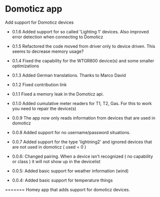 # Domoticz app 


Add support for Domoticz devices

* 0.1.6 Added support for so called 'Lighting 1' devices. Also improved error detection when connecting to Domoticz

* 0.1.5 Refactored the code moved from driver only to device driven. This seems to decrease memory usage?

* 0.1.4 Fixed the capability for the WTGR800 device(s) and some smaller optimizations

* 0.1.3 Added German translations. Thanks to Marco David

* 0.1.2 Fixed contribution link

* 0.1.1 Fixed a memory leak in the Domoticz api.

* 0.1.0 Added cumulative meter readers for T1, T2, Gas. For this to work you need to repair the device(s)

* 0.0.9 The app now only reads information from devices that are used in domoticz

* 0.0.8 Added support for no username/password situations.

* 0.0.7 Added support for the type 'lightning2' and ignored devices that are not used in domoticz ( used = 0 )

* 0.0.6: Changed pairing. When a device isn't recognized ( no capability or class ) it will not show up in the devicelist

* 0.0.5: Added basic support for weather information (wind)
  
* 0.0.4: Added basic support for temperature things

=======
Homey app that adds support for domoticz devices.


